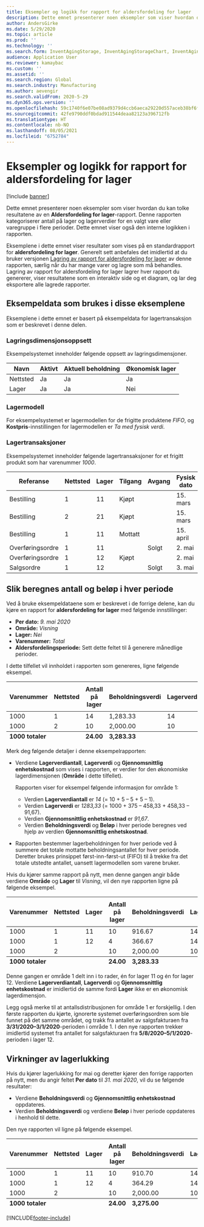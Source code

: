 ```yaml
---
title: Eksempler og logikk for rapport for aldersfordeling for lager
description: Dette emnet presenterer noen eksempler som viser hvordan du kan tolke resultatene av en rapport for aldersfordeling for lager.
author: AndersGirke
ms.date: 5/29/2020
ms.topic: article
ms.prod: ''
ms.technology: ''
ms.search.form: InventAgingStorage, InventAgingStorageChart, InventAgingStorageDetails
audience: Application User
ms.reviewer: kamaybac
ms.custom: ''
ms.assetid: ''
ms.search.region: Global
ms.search.industry: Manufacturing
ms.author: aevengir
ms.search.validFrom: 2020-5-29
ms.dyn365.ops.version: ''
ms.openlocfilehash: 59c1740f6e07be08ad9379d4ccb6aeca29220d557aceb38bf6faef946e16fee7
ms.sourcegitcommit: 42fe9790ddf0bdad911544deaa82123a396712fb
ms.translationtype: HT
ms.contentlocale: nb-NO
ms.lasthandoff: 08/05/2021
ms.locfileid: "6752784"
---
```

# <a name="inventory-aging-report-examples-and-logic"></a>Eksempler og logikk for rapport for aldersfordeling for lager

[!include [banner](../includes/banner.md)]

Dette emnet presenterer noen eksempler som viser hvordan du kan tolke resultatene av en **Aldersfordeling for lager**-rapport. Denne rapporten kategoriserer antall på lager og lagerverdier for en valgt vare eller varegruppe i flere perioder. Dette emnet viser også den interne logikken i rapporten.

Eksemplene i dette emnet viser resultater som vises på en standardrapport for **aldersfordeling for lager**. Generelt sett anbefales det imidlertid at du bruker versjonen [Lagring av rapport for aldersfordeling for lager](inventory-aging-report-storage.md) av denne rapporten, særlig når du har mange varer og lagre som må behandles. Lagring av rapport for aldersfordeling for lager lagrer hver rapport du genererer, viser resultatene som en interaktiv side og et diagram, og lar deg eksportere alle lagrede rapporter.

## <a name="sample-data-that-is-used-in-these-examples"></a>Eksempeldata som brukes i disse eksemplene

Eksemplene i dette emnet er basert på eksempeldata for lagertransaksjon som er beskrevet i denne delen.

### <a name="storage-dimension-setup"></a>Lagringsdimensjonsoppsett

Eksempelsystemet inneholder følgende oppsett av lagringsdimensjoner.

| Navn      | Aktivt | Aktuell beholdning | Økonomisk lager |
|-----------|--------|--------------------|---------------------|
| Nettsted      | Ja    | Ja                | Ja                 |
| Lager | Ja    | Ja                | Nei                  |

### <a name="inventory-model"></a>Lagermodell

For eksempelsystemet er lagermodellen for de frigitte produktene *FIFO*, og **Kostpris**-innstillingen for lagermodellen er *Ta med fysisk verdi*.

### <a name="inventory-transactions"></a>Lagertransaksjoner

Eksempelsystemet inneholder følgende lagertransaksjoner for et frigitt produkt som har varenummer *1000*.

| Referanse      | Nettsted | Lager | Tilgang   | Avgang | Fysisk dato | Økonomisk dato | Antall | Kostnadsbeløp | Fysisk kostbeløp |
|----------------|------|-----------|-----------|-------|---------------|----------------|----------|-------------|----------------------|
| Bestilling | 1    | 11        | Kjøpt |       | 15. mars      | 15. mars       | 10       | 1 000       | 1 000                |
| Bestilling | 2    | 21        | Kjøpt |       | 15. mars      | 15. mars       | 10       | 2,000       | 2,000                |
| Bestilling | 1    | 11        | Mottatt  |       | 15. april      |                | 5        |             | 375                  |
| Overføringsordre | 1    | 11        |           | Solgt  | 2. mai         | 2. mai          | -5       | -458,33     | -458,33              |
| Overføringsordre | 1    | 12        | Kjøpt |       | 2. mai         | 2. mai          | 5        | 458.33      | 458.33               |
| Salgsordre    | 1    | 12        |           | Solgt  | 3. mai         | 3. mai          | -1       | -91,67      | -91,67               |

## <a name="how-quantities-and-amounts-in-each-period-bucket-are-calculated"></a>Slik beregnes antall og beløp i hver periode

Ved å bruke eksempeldataene som er beskrevet i de forrige delene, kan du kjøre en rapport for **aldersfordeling for lager** med følgende innstillinger:

- **Per dato:** *9. mai 2020*
- **Område:** *Visning*
- **Lager:** *Nei*
- **Varenummer:** *Total*
- **Aldersfordelingsperiode:** Sett dette feltet til å generere månedlige perioder.

I dette tilfellet vil innholdet i rapporten som genereres, ligne følgende eksempel.

<table>
<thead>
<tr>
    <th rowspan="2">Varenummer</th>
    <th rowspan="2">Nettsted</th>
    <th rowspan="2">Antall på lager</th>
    <th rowspan="2">Beholdningsverdi</th>
    <th rowspan="2">Lagerverdiantall</th>
    <th rowspan="2">Lagerverdi</th>
    <th rowspan="2">Gjennomsnittlig enhetskostnad</th>
    <th colspan="2">5/8/2020–5/1/2020</th>
    <th colspan="2">4/30/2020–4/1/2020</th>
    <th colspan="2">3/31/2020–3/1/2020</th>
</tr>
<tr>
    <th>P1:Antall</th>
    <th>P1:Beløp</th>
    <th>P2:Antall</th>
    <th>P2:Beløp</th>
    <th>P3:Antall</th>
    <th>P3:Beløp</th>
</tr>
</thead>
<tbody>
<tr>
    <td>1000</td>
    <td>1</td>
    <td>14</td>
    <td>1,283.33</td>
    <td>14</td>
    <td>1,283.33</td>
    <td>91.67</td>
    <td></td>
    <td></td>
    <td>5.00</td>
    <td>458.33</td>
    <td>9.00</td>
    <td>825.00</td>
</tr>
<tr>
    <td>1000</td>
    <td>2</td>
    <td>10</td>
    <td>2,000.00</td>
    <td>10</td>
    <td>2,000.00</td>
    <td>200.00</td>
    <td></td>
    <td></td>
    <td></td>
    <td></td>
    <td>10,00</td>
    <td>2,000.00</td>
</tr>
</tbody>
<tfoot>
<tr>
    <td><strong>1000 totaler</strong></td>
    <td></td>
    <td><strong>24.00</strong></td>
    <td><strong>3,283.33</strong></td>
    <td></td>
    <td></td>
    <td></td>
    <td></td>
    <td></td>
    <td><strong>5.00</strong></td>
    <td><strong>458.33</strong></td>
    <td><strong>19</strong></td>
    <td><strong>2,825.00</strong></td>
</tr>
</tfoot>
</table>

Merk deg følgende detaljer i denne eksempelrapporten:

- Verdiene **Lagerverdiantall**, **Lagerverdi** og **Gjennomsnittlig enhetskostnad** som vises i rapporten, er verdier for den økonomiske lagerdimensjonen (**Område** i dette tilfellet).

    Rapporten viser for eksempel følgende informasjon for område 1:

    - Verdien **Lagerverdiantall** er *14* (= 10 + 5 – 5 + 5 – 1).
    - Verdien **Lagerverdi** er *1283,33* (= 1000 + 375 – 458,33 + 458,33 – 91,67).
    - Verdien **Gjennomsnittlig enhetskostnad** er *91,67*.
    - Verdien **Beholdningsverdi** og **Beløp** i hver periode beregnes ved hjelp av verdien **Gjennomsnittlig enhetskostnad**.

- Rapporten bestemmer lagerbeholdningen for hver periode ved å summere det totale mottatte beholdningsantallet for hver periode. Deretter brukes prinsippet først-inn-først-ut (FIFO) til å trekke fra det totale utstedte antallet, uansett lagermodellen som varene bruker.

Hvis du kjører samme rapport på nytt, men denne gangen angir både verdiene **Område** og **Lager** til *Visning*, vil den nye rapporten ligne på følgende eksempel.

<table>
<thead>
<tr>
    <th rowspan="2">Varenummer</th>
    <th rowspan="2">Nettsted</th>
    <th rowspan="2">Lager</th>
    <th rowspan="2">Antall på lager</th>
    <th rowspan="2">Beholdningsverdi</th>
    <th rowspan="2">Lagerverdiantall</th>
    <th rowspan="2">Lagerverdi</th>
    <th rowspan="2">Gjennomsnittlig enhetskostnad</th>
    <th colspan="2">5/8/2020–5/1/2020</th>
    <th colspan="2">4/30/2020–4/1/2020</th>
    <th colspan="2">3/31/2020–3/1/2020</th>
</tr>
<tr>
    <th>P1:Antall</th>
    <th>P1:Beløp</th>
    <th>P2:Antall</th>
    <th>P2:Beløp</th>
    <th>P3:Antall</th>
    <th>P3:Beløp</th>
</tr>
</thead>
<tbody>
<tr>
    <td>1000</td>
    <td>1</td>
    <td>11</td>
    <td>10</td>
    <td>916.67</td>
    <td>14</td>
    <td>1,283.33</td>
    <td>91.67</td>
    <td></td>
    <td></td>
    <td>5.00</td>
    <td>458.33</td>
    <td>5.00</td>
    <td>458.33</td>
</tr>
<tr>
    <td>1000</td>
    <td>1</td>
    <td>12</td>
    <td>4</td>
    <td>366.67</td>
    <td>14</td>
    <td>1,283.33</td>
    <td>91.67</td>
    <td>4.00</td>
    <td>366.67</td>
    <td></td>
    <td></td>
    <td></td>
    <td></td>
</tr>
<tr>
    <td>1000</td>
    <td>2</td>
    <td></td>
    <td>10</td>
    <td>2,000.00</td>
    <td>10</td>
    <td>2,000.00</td>
    <td>200.00</td>
    <td></td>
    <td></td>
    <td></td>
    <td></td>
    <td>10,00</td>
    <td>2,000.00</td>
</tr>
</tbody>
<tfoot>
<tr>
    <td><strong>1000 totaler</strong></td>
    <td></td>
    <td></td>
    <td><strong>24.00</strong></td>
    <td><strong>3,283.33</strong></td>
    <td></td>
    <td></td>
    <td></td>
    <td><strong>4.00</strong></td>
    <td><strong>366.67</strong></td>
    <td><strong>5.00</strong></td>
    <td><strong>458.33</strong></td>
    <td><strong>15</strong></td>
    <td><strong>2,458.33</strong></td>
</tr>
</tfoot>
</table>

Denne gangen er område 1 delt inn i to rader, én for lager 11 og én for lager 12. Verdiene **Lagerverdiantall**, **Lagerverdi** og **Gjennomsnittlig enhetskostnad** er imidlertid de samme fordi **Lager** ikke er en økonomisk lagerdimensjon.

Legg også merke til at antallsdistribusjonen for område 1 er forskjellig. I den første rapporten du kjørte, ignorerte systemet overføringsordren som ble funnet på det samme området, og trakk fra antallet av salgsfakturaen fra **3/31/2020–3/1/2020**-perioden i område 1. I den nye rapporten trekker imidlertid systemet fra antallet for salgsfakturaen fra **5/8/2020–5/1/2020**-perioden i lager 12.

## <a name="effects-of-inventory-closing"></a>Virkninger av lagerlukking

Hvis du kjører lagerlukking for mai og deretter kjører den forrige rapporten på nytt, men du angir feltet **Per dato** til *31. mai 2020*, vil du se følgende resultater:

- Verdiene **Beholdningsverdi** og **Gjennomsnittlig enhetskostnad** oppdateres.
- Verdien **Beholdningsverdi** og verdiene **Beløp** i hver periode oppdateres i henhold til dette.

Den nye rapporten vil ligne på følgende eksempel.

<table>
<thead>
<tr>
    <th rowspan="2">Varenummer</th>
    <th rowspan="2">Nettsted</th>
    <th rowspan="2">Lager</th>
    <th rowspan="2">Antall på lager</th>
    <th rowspan="2">Beholdningsverdi</th>
    <th rowspan="2">Lagerverdiantall</th>
    <th rowspan="2">Lagerverdi</th>
    <th rowspan="2">Gjennomsnittlig enhetskostnad</th>
    <th colspan="2">5/31/2020–5/1/2020</th>
    <th colspan="2">4/30/2020–4/1/2020</th>
    <th colspan="2">3/31/2020–3/1/2020</th>
</tr>
<tr>
    <th>P1:Antall</th>
    <th>P1:Beløp</th>
    <th>P2:Antall</th>
    <th>P2:Beløp</th>
    <th>P3:Antall</th>
    <th>P3:Beløp</th>
</tr>
</thead>
<tbody>
<tr>
    <td>1000</td>
    <td>1</td>
    <td>11</td>
    <td>10</td>
    <td>910.70</td>
    <td>14</td>
    <td>1,275.00</td>
    <td>91.07</td>
    <td>0.00</td>
    <td></td>
    <td>5.00</td>
    <td>455.36</td>
    <td>5.00</td>
    <td>455.36</td>
</tr>
<tr>
    <td>1000</td>
    <td>1</td>
    <td>12</td>
    <td>4</td>
    <td>364.29</td>
    <td>14</td>
    <td>1,275.00</td>
    <td>91.07</td>
    <td>4.00</td>
    <td>364.29</td>
    <td></td>
    <td></td>
    <td></td>
    <td></td>
</tr>
<tr>
    <td>1000</td>
    <td>2</td>
    <td></td>
    <td>10</td>
    <td>2,000.00</td>
    <td>10</td>
    <td>2,000.00</td>
    <td>200.00</td>
    <td></td>
    <td></td>
    <td></td>
    <td></td>
    <td>10,00</td>
    <td>2,000.00</td>
</tr>
</tbody>
<tfoot>
<tr>
    <td><strong>1000 totaler</strong></td>
    <td></td>
    <td></td>
    <td><strong>24.00</strong></td>
    <td><strong>3,275.00</strong></td>
    <td></td>
    <td></td>
    <td></td>
    <td><strong>4.00</strong></td>
    <td><strong>364.29</strong></td>
    <td><strong>5.00</strong></td>
    <td><strong>455.36</strong></td>
    <td><strong>15</strong></td>
    <td><strong>2,455.36</strong></td>
</tr>
</tfoot>
</table>


[!INCLUDE[footer-include](../../includes/footer-banner.md)]